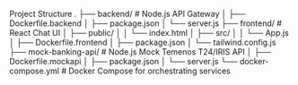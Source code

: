 Project Structure
.
├── backend/ # Node.js API Gateway
│ ├── Dockerfile.backend
│ ├── package.json
│ └── server.js
├── frontend/ # React Chat UI
│ ├── public/
│ │ └── index.html
│ ├── src/
│ │ └── App.js
│ ├── Dockerfile.frontend
│ ├── package.json
│ └── tailwind.config.js
├── mock-banking-api/ # Node.js Mock Temenos T24/IRIS API
│ ├── Dockerfile.mockapi
│ ├── package.json
│ └── server.js
└── docker-compose.yml # Docker Compose for orchestrating services
